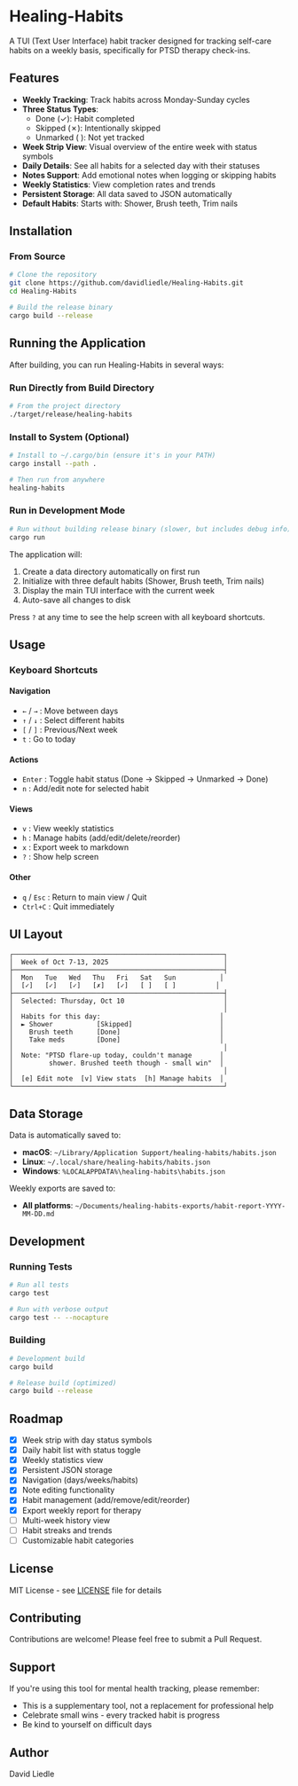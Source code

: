 # Healing-Habits

A TUI (Text User Interface) habit tracker designed for tracking self-care habits on a weekly basis, specifically for PTSD therapy check-ins.

## Features

- **Weekly Tracking**: Track habits across Monday-Sunday cycles
- **Three Status Types**:
  - Done (✓): Habit completed
  - Skipped (✗): Intentionally skipped
  - Unmarked ( ): Not yet tracked
- **Week Strip View**: Visual overview of the entire week with status symbols
- **Daily Details**: See all habits for a selected day with their statuses
- **Notes Support**: Add emotional notes when logging or skipping habits
- **Weekly Statistics**: View completion rates and trends
- **Persistent Storage**: All data saved to JSON automatically
- **Default Habits**: Starts with: Shower, Brush teeth, Trim nails

## Installation

### From Source

```bash
# Clone the repository
git clone https://github.com/davidliedle/Healing-Habits.git
cd Healing-Habits

# Build the release binary
cargo build --release
```

## Running the Application

After building, you can run Healing-Habits in several ways:

### Run Directly from Build Directory

```bash
# From the project directory
./target/release/healing-habits
```

### Install to System (Optional)

```bash
# Install to ~/.cargo/bin (ensure it's in your PATH)
cargo install --path .

# Then run from anywhere
healing-habits
```

### Run in Development Mode

```bash
# Run without building release binary (slower, but includes debug info)
cargo run
```

The application will:
1. Create a data directory automatically on first run
2. Initialize with three default habits (Shower, Brush teeth, Trim nails)
3. Display the main TUI interface with the current week
4. Auto-save all changes to disk

Press `?` at any time to see the help screen with all keyboard shortcuts.

## Usage

### Keyboard Shortcuts

#### Navigation
- `←` / `→` : Move between days
- `↑` / `↓` : Select different habits
- `[` / `]` : Previous/Next week
- `t` : Go to today

#### Actions
- `Enter` : Toggle habit status (Done → Skipped → Unmarked → Done)
- `n` : Add/edit note for selected habit

#### Views
- `v` : View weekly statistics
- `h` : Manage habits (add/edit/delete/reorder)
- `x` : Export week to markdown
- `?` : Show help screen

#### Other
- `q` / `Esc` : Return to main view / Quit
- `Ctrl+C` : Quit immediately

## UI Layout

```
┌─────────────────────────────────────────────────────┐
│  Week of Oct 7-13, 2025                             │
├─────────────────────────────────────────────────────┤
│  Mon   Tue   Wed   Thu   Fri   Sat   Sun           │
│  [✓]   [✓]   [✓]   [✗]   [✓]   [ ]   [ ]          │
├─────────────────────────────────────────────────────┤
│  Selected: Thursday, Oct 10                         │
│                                                     │
│  Habits for this day:                              │
│  ► Shower           [Skipped]                      │
│    Brush teeth      [Done]                         │
│    Take meds        [Done]                         │
│                                                     │
│  Note: "PTSD flare-up today, couldn't manage       │
│         shower. Brushed teeth though - small win"  │
│                                                     │
│  [e] Edit note  [v] View stats  [h] Manage habits  │
└─────────────────────────────────────────────────────┘
```

## Data Storage

Data is automatically saved to:
- **macOS**: `~/Library/Application Support/healing-habits/habits.json`
- **Linux**: `~/.local/share/healing-habits/habits.json`
- **Windows**: `%LOCALAPPDATA%\healing-habits\habits.json`

Weekly exports are saved to:
- **All platforms**: `~/Documents/healing-habits-exports/habit-report-YYYY-MM-DD.md`

## Development

### Running Tests

```bash
# Run all tests
cargo test

# Run with verbose output
cargo test -- --nocapture
```

### Building

```bash
# Development build
cargo build

# Release build (optimized)
cargo build --release
```

## Roadmap

- [x] Week strip with day status symbols
- [x] Daily habit list with status toggle
- [x] Weekly statistics view
- [x] Persistent JSON storage
- [x] Navigation (days/weeks/habits)
- [x] Note editing functionality
- [x] Habit management (add/remove/edit/reorder)
- [x] Export weekly report for therapy
- [ ] Multi-week history view
- [ ] Habit streaks and trends
- [ ] Customizable habit categories

## License

MIT License - see [LICENSE](LICENSE) file for details

## Contributing

Contributions are welcome! Please feel free to submit a Pull Request.

## Support

If you're using this tool for mental health tracking, please remember:
- This is a supplementary tool, not a replacement for professional help
- Celebrate small wins - every tracked habit is progress
- Be kind to yourself on difficult days

## Author

David Liedle
